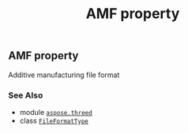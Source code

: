 ﻿---
title: AMF property
second_title: Aspose.3D for Python via .NET API References
description: 
type: docs
weight: 30
url: /python-net/aspose.threed/fileformattype/amf/
is_root: false
---

## AMF property


Additive manufacturing file format

### See Also
* module [`aspose.threed`](../../)
* class [`FileFormatType`](/3d/python-net/aspose.threed/fileformattype)
